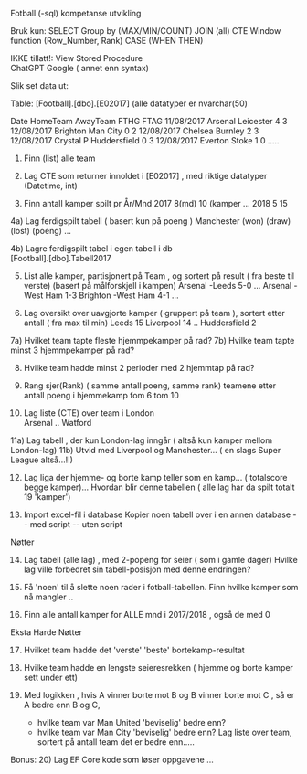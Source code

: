 Fotball (-sql) kompetanse utvikling


Bruk kun:
   SELECT
   Group by  (MAX/MIN/COUNT)
   JOIN (all) 
   CTE
   Window function  (Row_Number, Rank) 
   CASE  (WHEN THEN)

IKKE tillatt!:
  View
  Stored Procedure  
  ChatGPT
  Google ( annet enn syntax)   


Slik set data ut:

Table: [Football].[dbo].[E02017]   (alle datatyper er nvarchar(50)

Date	    HomeTeam	AwayTeam	FTHG	FTAG
11/08/2017	Arsenal	    Leicester	4	    3
12/08/2017	Brighton	Man City	0	    2
12/08/2017	Chelsea	    Burnley	    2	    3
12/08/2017	Crystal P	Huddersfield 0	    3
12/08/2017	Everton	    Stoke	     1	    0
.....



1)
     Finn (list) alle team 
 
2)
     Lag CTE som returner innoldet  i  [E02017] , med riktige datatyper (Datetime, int)
 
3) 
     Finn antall kamper spilt pr År/Mnd
2017 8(md)  10 (kamper
...
2018 5     15 

 
4a)
     Lag ferdigspilt tabell   ( basert kun på poeng  )
Manchester  (won) (draw) (lost) (poeng)
...


4b) 
     Lagre ferdigspilt tabel i egen tabell i db   
[Football].[dbo].Tabell2017


5)
     List alle kamper, partisjonert på Team , og sortert på result ( fra beste til verste) (basert på målforskjell i kampen)
Arsenal -Leeds 5-0
...
Arsenal -West Ham 1-3
Brighton -West Ham 4-1
...

 
6) 
     Lag oversikt over  uavgjorte kamper ( gruppert på team ), sortert etter antall ( fra max til min)
Leeds  15
Liverpool 14
..
Huddersfield 2
	 
   
7a)
     Hvilket team tapte fleste hjemmpekamper på rad?
7b)
     Hvilke team tapte minst 3 hjemmpekamper på rad?
	
8)	
     Hvilke team hadde minst 2 perioder med 2 hjemmtap på rad?

9) 
     Rang sjer(Rank) ( samme antall poeng, samme rank)  teamene etter antall poeng i hjemmekamp fom 6 tom 10

10) 
      Lag liste (CTE) over team i London  
Arsenal
..
Watford


11a)
     Lag tabell , der kun London-lag inngår  ( altså kun kamper mellom London-lag)
11b) 
     Utvid med Liverpool og Manchester... ( en slags Super League altså...!!)
   
12)
     Lag liga der hjemme- og borte kamp teller som en kamp... ( totalscore begge kamper)...
     Hvordan blir denne tabellen  ( alle lag har da spilt totalt 19 'kamper')

13) 
     Import excel-fil i database
     Kopier noen tabell over i en annen database
	 -- med script
	 -- uten script
	
Nøtter	

14)
     Lag tabell (alle lag) , med 2-popeng for seier ( som i gamle dager)
     Hvilke lag ville forbedret sin tabell-posisjon med denne endringen?

15)
     Få 'noen' til å slette noen rader i fotball-tabellen.
     Finn hvilke kamper som nå mangler ..

16) 
      Finn alle antall kamper for ALLE mnd i 2017/2018 , også de med 0
	
Eksta Harde Nøtter

17)  
     Hvilket team hadde det 'verste' 'beste' bortekamp-resultat
18)  
     Hvilke team hadde en lengste seieresrekken ( hjemme og borte kamper sett under ett) 

19)  Med logikken  , hvis A vinner borte mot B og B vinner borte mot C , så er A bedre enn B og C,
     -  hvilke team var Man United 'beviselig' bedre enn?
	 -  hvilke team var Man City 'beviselig' bedre enn?
	 Lag liste over team, sortert på antall team det er bedre enn.....
	 
	 
Bonus:
20)
     Lag EF Core kode som løser oppgavene ...
